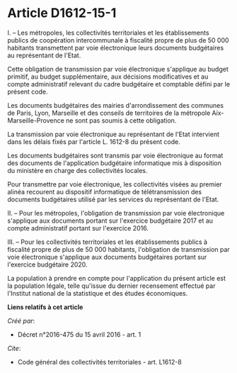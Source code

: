 # Article D1612-15-1

I. – Les métropoles, les collectivités territoriales et les établissements publics de coopération intercommunale à fiscalité
propre de plus de 50 000 habitants transmettent par voie électronique leurs documents budgétaires au représentant de l'Etat.

Cette obligation de transmission par voie électronique s'applique au budget primitif, au budget supplémentaire, aux décisions
modificatives et au compte administratif relevant du cadre budgétaire et comptable défini par le présent code.

Les documents budgétaires des mairies d'arrondissement des communes de Paris, Lyon, Marseille et des conseils de territoires
de la métropole Aix-Marseille-Provence ne sont pas soumis à cette obligation.

La transmission par voie électronique au représentant de l'Etat intervient dans les délais fixés par l'article L. 1612-8 du
présent code.

Les documents budgétaires sont transmis par voie électronique au format des documents de l'application budgétaire
informatique mis à disposition du ministère en charge des collectivités locales.

Pour transmettre par voie électronique, les collectivités visées au premier alinéa recourent au dispositif informatique de
télétransmission des documents budgétaires utilisé par les services du représentant de l'Etat.

II. – Pour les métropoles, l'obligation de transmission par voie électronique s'applique aux documents portant sur l'exercice
budgétaire 2017 et au compte administratif portant sur l'exercice 2016.

III. – Pour les collectivités territoriales et les établissements publics à fiscalité propre de plus de 50 000 habitants,
l'obligation de transmission par voie électronique s'applique aux documents budgétaires portant sur l'exercice budgétaire
2020.

La population à prendre en compte pour l'application du présent article est la population légale, telle qu'issue du dernier
recensement effectué par l'Institut national de la statistique et des études économiques.

**Liens relatifs à cet article**

_Créé par_:

  - Décret n°2016-475 du 15 avril 2016 - art. 1

_Cite_:

  - Code général des collectivités territoriales - art. L1612-8

